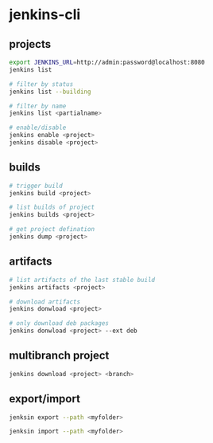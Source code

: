# jenkins-cli

## projects

```sh
export JENKINS_URL=http://admin:password@localhost:8080
jenkins list

# filter by status
jenkins list --building

# filter by name
jenkins list <partialname>

# enable/disable
jenkins enable <project>
jenkins disable <project>
```

## builds

``` sh
# trigger build
jenkins build <project>

# list builds of project
jenkins builds <project>

# get project defination
jenkins dump <project>
```

## artifacts

```sh
# list artifacts of the last stable build
jenkins artifacts <project>

# download artifacts
jenkins donwload <project>

# only download deb packages
jenkins donwload <project> --ext deb
```

## multibranch project

```sh
jenkins download <project> <branch>
```

## export/import

```sh
jenksin export --path <myfolder>

jenksin import --path <myfolder>
```
